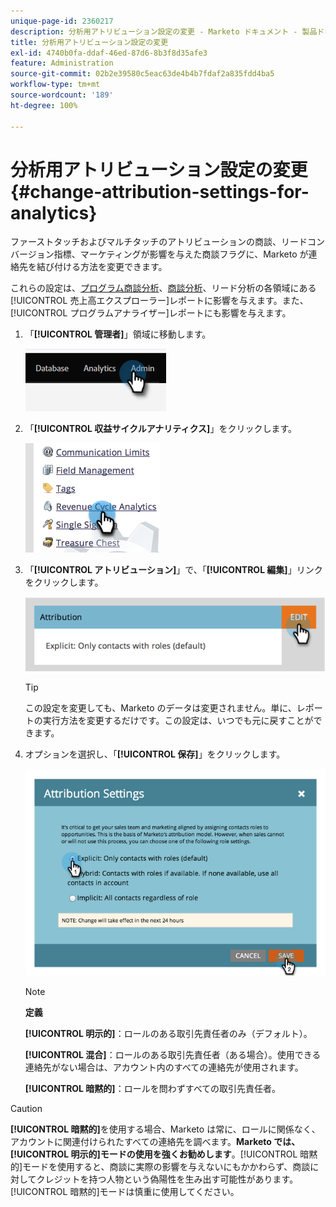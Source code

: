 ```yaml
---
unique-page-id: 2360217
description: 分析用アトリビューション設定の変更 - Marketo ドキュメント - 製品ドキュメント
title: 分析用アトリビューション設定の変更
exl-id: 4740b0fa-ddaf-46ed-87d6-8b3f8d35afe3
feature: Administration
source-git-commit: 02b2e39580c5eac63de4b4b7fdaf2a835fdd4ba5
workflow-type: tm+mt
source-wordcount: '189'
ht-degree: 100%

---
```


# 分析用アトリビューション設定の変更 {#change-attribution-settings-for-analytics}

ファーストタッチおよびマルチタッチのアトリビューションの商談、リードコンバージョン指標、マーケティングが影響を与えた商談フラグに、Marketo が連絡先を結び付ける方法を変更できます。

これらの設定は、[プログラム商談分析](/help/marketo/product-docs/reporting/revenue-cycle-analytics/program-analytics/understanding-the-program-opportunity-analysis-area.md)、[商談分析](/help/marketo/product-docs/reporting/revenue-cycle-analytics/revenue-explorer/understanding-opportunity-analysis-in-revenue-explorer.md)、リード分析の各領域にある[!UICONTROL 売上高エクスプローラー]レポートに影響を与えます。また、[!UICONTROL プログラムアナライザー]レポートにも影響を与えます。

1. 「**[!UICONTROL 管理者]**」領域に移動します。

   ![](assets/change-attribution-settings-for-analytics-1.png)

1. 「**[!UICONTROL 収益サイクルアナリティクス]**」をクリックします。

   ![](assets/change-attribution-settings-for-analytics-2.png)

1. 「**[!UICONTROL アトリビューション]**」で、「**[!UICONTROL 編集]**」リンクをクリックします。

   ![](assets/change-attribution-settings-for-analytics-3.png)

   >[!TIP]
   >
   >この設定を変更しても、Marketo のデータは変更されません。単に、レポートの実行方法を変更するだけです。この設定は、いつでも元に戻すことができます。

1. オプションを選択し、「**[!UICONTROL 保存]**」をクリックします。

   ![](assets/change-attribution-settings-for-analytics-4.png)

   >[!NOTE]
   >
   >**定義**
   >
   >**[!UICONTROL 明示的]**：ロールのある取引先責任者のみ（デフォルト）。
   >
   >**[!UICONTROL 混合]**：ロールのある取引先責任者（ある場合）。使用できる連絡先がない場合は、アカウント内のすべての連絡先が使用されます。
   >
   >**[!UICONTROL 暗黙的]**：ロールを問わずすべての取引先責任者。

>[!CAUTION]
>
>**[!UICONTROL 暗黙的]**&#x200B;を使用する場合、Marketo は常に、ロールに関係なく、アカウントに関連付けられたすべての連絡先を調べます。**Marketo では、[!UICONTROL 明示的]モードの使用を強くお勧めします**。[!UICONTROL 暗黙的]モードを使用すると、商談に実際の影響を与えないにもかかわらず、商談に対してクレジットを持つ人物という偽陽性を生み出す可能性があります。[!UICONTROL 暗黙的]モードは慎重に使用してください。
